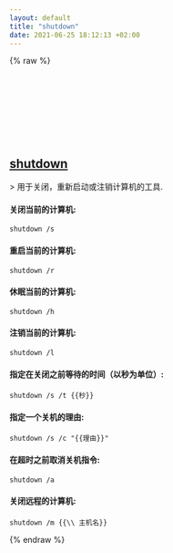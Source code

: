 ```yaml
---
layout: default
title: "shutdown"
date: 2021-06-25 18:12:13 +02:00
---
```

{% raw %}
<h2 id="shutdown">
  <a href="/zh/windows/shutdown.html">shutdown</a> <a href="#shutdown"><svg class="icon">
    <use href="/assets/images/unicode_sprite.svg#link" />
  </svg></a>
</h2>
> 用于关闭，重新启动或注销计算机的工具.

#### 关闭当前的计算机:
```shell
shutdown /s
```
#### 重启当前的计算机:
```shell
shutdown /r
```
#### 休眠当前的计算机:
```shell
shutdown /h
```
#### 注销当前的计算机:
```shell
shutdown /l
```
#### 指定在关闭之前等待的时间（以秒为单位）:
```shell
shutdown /s /t {{秒}}
```
#### 指定一个关机的理由:
```shell
shutdown /s /c "{{理由}}"
```
#### 在超时之前取消关机指令:
```shell
shutdown /a
```
#### 关闭远程的计算机:
```shell
shutdown /m {{\\ 主机名}}
```
{% endraw %}